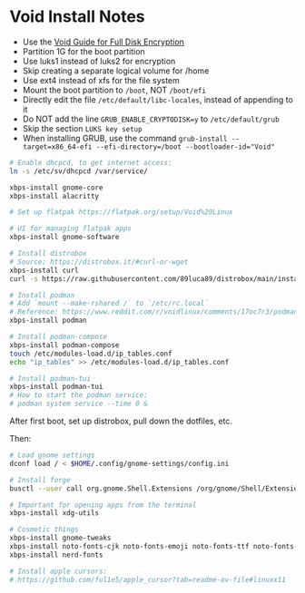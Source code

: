 # Void Install Notes
- Use the [Void Guide for Full Disk Encryption](https://docs.voidlinux.org/installation/guides/fde.html)
- Partition 1G for the boot partition
- Use luks1 instead of luks2 for encryption
- Skip creating a separate logical volume for /home
- Use ext4 instead of xfs for the file system
- Mount the boot partition to `/boot`, NOT `/boot/efi`
- Directly edit the file `/etc/default/libc-locales`, instead of appending to it
- Do NOT add the line `GRUB_ENABLE_CRYPTODISK=y` to `/etc/default/grub`
- Skip the section `LUKS key setup`
- When installing GRUB, use the command `grub-install --target=x86_64-efi --efi-directory=/boot --bootloader-id="Void"`

```bash
# Enable dhcpcd, to get internet access:
ln -s /etc/sv/dhcpcd /var/service/

xbps-install gnome-core
xbps-install alacritty

# Set up flatpak https://flatpak.org/setup/Void%20Linux

# UI for managing flatpak apps
xbps-install gnome-software

# Install distrobox
# Source: https://distrobox.it/#curl-or-wget
xbps-install curl
curl -s https://raw.githubusercontent.com/89luca89/distrobox/main/install | sudo sh

# Install podman
# Add `mount --make-rshared /` to `/etc/rc.local`
# Reference: https://www.reddit.com/r/voidlinux/comments/17oc7r3/podman_and_is_not_a_shared_mount/
xbps-install podman

# Install podman-compose
xbps-install podman-compose
touch /etc/modules-load.d/ip_tables.conf
echo "ip_tables" >> /etc/modules-load.d/ip_tables.conf

# Install podman-tui
xbps-install podman-tui
# How to start the podman service:
# podman system service --time 0 &
```

After first boot, set up distrobox, pull down the dotfiles, etc.

Then:
```bash
# Load gnome settings
dconf load / < $HOME/.config/gnome-settings/config.ini

# Install forge
busctl --user call org.gnome.Shell.Extensions /org/gnome/Shell/Extensions org.gnome.Shell.Extensions InstallRemoteExtension s forge@jmmaranan.com

# Important for opening apps from the terminal
xbps-install xdg-utils

# Cosmetic things
xbps-install gnome-tweaks
xbps-install noto-fonts-cjk noto-fonts-emoji noto-fonts-ttf noto-fonts-ttf-extra
xbps-install nerd-fonts

# Install apple cursors:
# https://github.com/ful1e5/apple_cursor?tab=readme-ov-file#linuxx11
```
